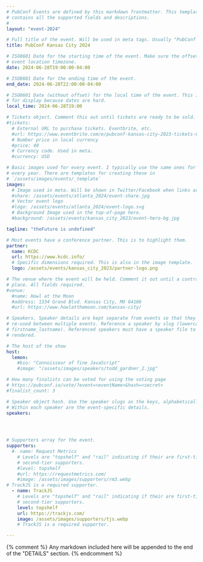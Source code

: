 ```yaml
---
# PubConf Events are defined by this markdown frontmatter. This template
# contains all the supported fields and descriptions.
#
layout: "event-2024"

# Full title of the event. Will be used in meta tags. Usually "PubConf City Year"
title: PubConf Kansas City 2024

# ISO8601 Date for the starting time of the event. Make sure the offset is in the
# event location timezone.
date: 2024-06-28T19:00:00-04:00

# ISO8601 Date for the ending time of the event.
end_date: 2024-06-28T22:00:00-04:00

# ISO8601 Date (without offset) for the local time of the event. This is used
# for display because dates are hard.
local_time: 2024-06-28T19:00

# Tickets object. Comment this out until tickets are ready to be sold.
#tickets:
  # External URL to purchase tickets. Eventbrite, etc.
  #url: https://www.eventbrite.com/e/pubconf-kansas-city-2023-tickets-634291331447
  # Number price in local currency
  #price: 40
  # Currency code. Used in meta.
  #currency: USD

# Basic images used for every event. I typically use the same ones for a location
# every year. There are templates for creating these in
# `/assets/images/events/_template`
images:
  # Image used in meta. Will be shown in Twitter/Facebook when links are shared.
  #share: /assets/events/atlanta_2024/event-share.jpg
  # Vector event logo
  #logo: /assets/events/atlanta_2024/event-logo.svg
  # Background Image used in the top-of-page hero.
  #background: /assets/events/kansas_city_2023/event-hero-bg.jpg

tagline: "theFuture is undefined"

# Most events have a conference partner. This is to highlight them.
partner:
  name: KCDC
  url: https://www.kcdc.info/
  # Specific dimensions required. This is also in the image template.
  logo: /assets/events/kansas_city_2023/partner-logo.png

# The venue where the event will be held. Comment it out until a contract is in
# place. All fields required.
#venue:
  #name: Howl at the Moon
  #address: 1334 Grand Blvd. Kansas City, MO 64106
  #url: https://www.howlatthemoon.com/kansas-city/

# Speakers. Speaker details are kept separate from events so that they can be
# re-used between multiple events. Reference a speaker by slug (lowercase,
# firstname_lastname). Referenced speakers must have a speaker file to be
# rendered.

# The host of the show
host:
  lemon:
    #bio: "Connoisseur of fine JavaScript"
    #image: "/assets/images/speakers/todd_gardner_2.jpg"

# How many finalists can be voted for using the voting page
# https://pubconf.io/vote/?event=<eventName>&hash=<secret>
#finalist_count: 3

# Speaker object hash. Use the speaker slugs as the keys, alphabetically listed.
# Within each speaker are the event-specific details.
speakers:
  



# Supporters array for the event.
supporters:
  #- name: Request Metrics
    # Levels are "topshelf" and "rail" indicating if their are first-tier or
    # second-tier supporters.
    #level: topshelf
    #url: https://requestmetrics.com/
    #image: /assets/images/supporters/rm3.webp
# TrackJS is a required supporter.
  - name: TrackJS
    # Levels are "topshelf" and "rail" indicating if their are first-tier or
    # second-tier supporters.
    level: topshelf
    url: https://trackjs.com/
    image: /assets/images/supporters/tjs.webp
    # TrackJS is a required supporter.

---
```


{% comment %}
Any markdown included here will be appended to the end of the "DETAILS" section.
{% endcomment %}
